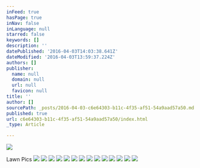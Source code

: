 ```yaml
---
inFeed: true
hasPage: true
inNav: false
inLanguage: null
starred: false
keywords: []
description: ''
datePublished: '2016-04-03T14:03:38.641Z'
dateModified: '2016-04-03T13:59:37.224Z'
authors: []
publisher:
  name: null
  domain: null
  url: null
  favicon: null
title: ''
author: []
sourcePath: _posts/2016-04-03-c6e64303-b11c-4f35-af51-54a9aad57a50.md
published: true
url: c6e64303-b11c-4f35-af51-54a9aad57a50/index.html
_type: Article

---
```

![](https://the-grid-user-content.s3-us-west-2.amazonaws.com/763d7785-8c1b-4969-8147-bd0d7ada94f8.jpg)

Lawn Pics
![](https://the-grid-user-content.s3-us-west-2.amazonaws.com/9403085b-0962-4375-880f-504fed07a220.jpg)
![](https://the-grid-user-content.s3-us-west-2.amazonaws.com/d9b8044b-caaf-4c29-b883-8abd296439d5.jpg)
![](https://the-grid-user-content.s3-us-west-2.amazonaws.com/bfb2e025-a317-4945-b03a-1c76f580d7a7.jpg)
![](https://the-grid-user-content.s3-us-west-2.amazonaws.com/24424078-270c-4227-8b27-403abb3e6b59.jpg)
![](https://the-grid-user-content.s3-us-west-2.amazonaws.com/fa0fab43-d9ff-4414-a4b4-d0fc2b6bff32.jpg)
![](https://the-grid-user-content.s3-us-west-2.amazonaws.com/d162913c-ea19-40ad-b881-87b09687d007.jpg)
![](https://the-grid-user-content.s3-us-west-2.amazonaws.com/ffbf5f58-4557-4902-8c28-0a4ed5425e97.jpg)
![](https://the-grid-user-content.s3-us-west-2.amazonaws.com/92e60287-d5e5-453c-b63e-e4dc6893fb3c.jpg)
![](https://the-grid-user-content.s3-us-west-2.amazonaws.com/ebe00379-062f-4e5b-b6a3-4d9afc5b515d.jpg)
![](https://the-grid-user-content.s3-us-west-2.amazonaws.com/08be7da0-8014-42c7-8c45-69384a57d65a.jpg)
![](https://the-grid-user-content.s3-us-west-2.amazonaws.com/aff7da59-3742-4c42-a141-e28245a06538.jpg)
![](https://the-grid-user-content.s3-us-west-2.amazonaws.com/eaa10d3a-e88e-4453-b59e-68f9fb63522d.jpg)
![](https://the-grid-user-content.s3-us-west-2.amazonaws.com/fb336d95-b74e-4031-9066-379f15cdfb19.jpg)
![](https://the-grid-user-content.s3-us-west-2.amazonaws.com/fa3e210d-2dae-4a5a-8bb3-706afd09bbef.jpg)